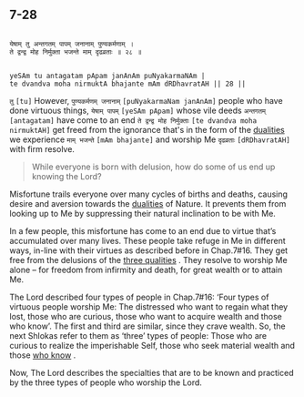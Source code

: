 ## 7-28


```shloka-sa

येषाम् तु अन्तगतम् पापम् जनानाम् पुण्यकर्मणाम् ।
ते द्वन्द्व मोह निर्मुक्ता भजन्ते माम् दृढव्रताः ॥ २८ ॥

```
```shloka-sa-hk

yeSAm tu antagatam pApam janAnAm puNyakarmaNAm |
te dvandva moha nirmuktA bhajante mAm dRDhavratAH || 28 ||

```
`तु` `[tu]` However, `पुण्यकर्मणम् जनानाम्` `[puNyakarmaNam janAnAm]` people who have done virtuous things, `येषाम् पापम्` `[yeSAm pApam]` whose vile deeds `अन्तगतम्` `[antagatam]` have come to an end `ते द्वन्द्व मोह निर्मुक्ताः` `[te dvandva moha nirmuktAH]` get freed from the ignorance that's in the form of the 
[dualities](dvandva_dualities)
 we experience `माम् भजन्ते` `[mAm bhajante]` and worship Me `दृढव्रताः` `[dRDhavratAH]` with firm resolve.


<a name='applnote_131'></a>
> While everyone is born with delusion, how do some of us end up knowing the Lord?



Misfortune trails everyone over many cycles of births and deaths, causing desire and aversion towards the 
[dualities](dvandva_dualities)
 of Nature. It prevents them from looking up to Me by suppressing their natural inclination to be with Me. 

In a few people, this misfortune has come to an end due to virtue that’s accumulated over many lives. These people take refuge in Me in different ways, in-line with their virtues as described before in Chap.7#16. They get free from the delusions of the 
[three qualities](satva_rajas_tamas)
. They resolve to worship Me alone – for freedom from infirmity and death, for great wealth or to attain Me.

<a name='three_types_of_worshippers'></a>
The Lord described four types of people in Chap.7#16: ‘Four types of virtuous people worship Me: The distressed who want to regain what they lost, those who are curious, those who want to acquire wealth and those who know’. The first and third are similar, since they crave wealth. So, the next Shlokas refer to them as ‘three’ types of people: Those who are curious to realize the imperishable Self, those who seek material wealth and those 
[who know](jnAnI)
.

Now, The Lord describes the specialties that are to be known and practiced by the three types of people who worship the Lord.


